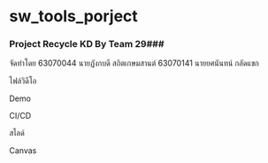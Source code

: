 # sw_tools_porject
### Project Recycle KD By Team 29###

จัดทำโดย 63070044 นายฏังกบดี สถิตเกษมสานต์ 63070141 นายยศนันทน์ กลัดแขก

ไฟล์วิดีโอ

Demo



CI/CD



สไลด์

Canvas


